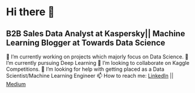 # Hi there 👋
## B2B Sales Data Analyst at Kaspersky|| Machine Learning Blogger at Towards Data Science  

🔭 I’m currently working on projects which majorly focus on Data Science.
🌱 I’m currently pursuing Deep Learning 
💬 I’m looking to collaborate on Kaggle Competitions.
🤔 I’m looking for help with getting placed as a Data Scientist/Machine Learning Engineer
📫 How to reach me: [LinkedIn](https://www.linkedin.com/in/quoc-tuong-lukas-dong/r)  || [Medium](https://medium.com/@tuonggreenager)

 
